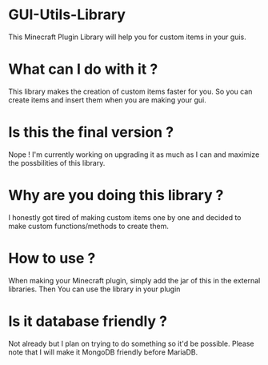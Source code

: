 # GUI-Utils-Library
This Minecraft Plugin Library will help you for custom items in your guis.

# What can I do with it ?
  
  This library makes the creation of custom items faster for you.
  So you can create items and insert them when you are making your gui.
  
# Is this the final version ?
  
  Nope ! I'm currently working on upgrading it as much as I can and maximize the possbilities of this library.
  
# Why are you doing this library ? 
  
  I honestly got tired of making custom items one by one and decided to make custom functions/methods to create them.

# How to use ?
  
  When making your Minecraft plugin, simply add the jar of this in the external libraries.
  Then You can use the library in your plugin

# Is it database friendly ?

  Not already but I plan on trying to do something so it'd be possible.
  Please note that I will make it MongoDB friendly before MariaDB.
  

